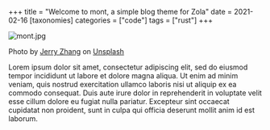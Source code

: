 +++
title = "Welcome to mont, a simple blog theme for Zola"
date = 2021-02-16
[taxonomies]
categories = ["code"]
tags = ["rust"]
+++

![mont.jpg](/images/mont.jpg)

<div class="caption">Photo by <a href="https://unsplash.com/@z734923105?utm_source=unsplash&utm_medium=referral&utm_content=creditCopyText">Jerry Zhang</a> on <a href="https://unsplash.com/s/photos/mountain?utm_source=unsplash&utm_medium=referral&utm_content=creditCopyText">Unsplash</a></div>

Lorem ipsum dolor sit amet, consectetur adipiscing elit, sed do eiusmod tempor incididunt ut labore et dolore magna aliqua. Ut enim ad minim veniam, quis nostrud exercitation ullamco laboris nisi ut aliquip ex ea commodo consequat. Duis aute irure dolor in reprehenderit in voluptate velit esse cillum dolore eu fugiat nulla pariatur. Excepteur sint occaecat cupidatat non proident, sunt in culpa qui officia deserunt mollit anim id est laborum.
